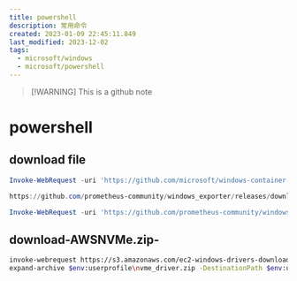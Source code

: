 ```yaml
---
title: powershell
description: 常用命令
created: 2023-01-09 22:45:11.849
last_modified: 2023-12-02
tags:
  - microsoft/windows
  - microsoft/powershell
---
```

> [!WARNING] This is a github note
# powershell

## download file
```powershell
Invoke-WebRequest -uri 'https://github.com/microsoft/windows-container-tools/releases/download/v1.1/LogMonitor.exe' -OutFile 'c:\Logmonitor.exe'

https://github.com/prometheus-community/windows_exporter/releases/download/v0.18.1/windows_exporter-0.18.1-amd64.msi

Invoke-WebRequest -uri 'https://github.com/prometheus-community/windows_exporter/releases/download/v0.18.1/windows_exporter-0.18.1-amd64.msi' -OutFile 'c:\windows_exporter-0.18.1-amd64.msi'

```

## download-AWSNVMe.zip-
```sh
invoke-webrequest https://s3.amazonaws.com/ec2-windows-drivers-downloads/NVMe/Latest/AWSNVMe.zip -outfile $env:USERPROFILE\nvme_driver.zip
expand-archive $env:userprofile\nvme_driver.zip -DestinationPath $env:userprofile\nvme_driver

```




